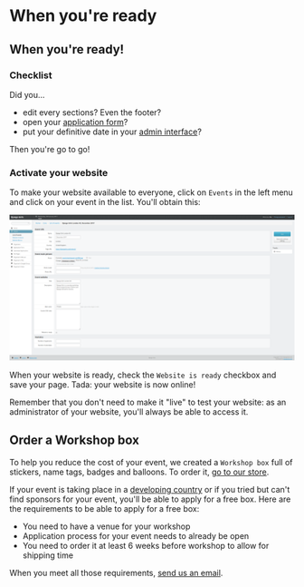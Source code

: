 # When you're ready

## When you're ready!

### Checklist

Did you...

* edit every sections? Even the footer?
* open your [application form](https://organize.djangogirls.org/application_form/create_manage_form.html)?
* put your definitive date in your [admin interface](https://djangogirls.org/admin/core/event/)?

Then you're go to go!

### Activate your website

To make your website available to everyone, click on `Events` in the left menu and click on your event in the list. You'll obtain this:

![](../.gitbook/assets/7.png)

When your website is ready, check the `Website is ready` checkbox and save your page. Tada: your website is now online!

Remember that you don't need to make it "live" to test your website: as an administrator of your website, you'll always be able to access it.

## Order a Workshop box

To help you reduce the cost of your event, we created a `Workshop box` full of stickers, name tags, badges and balloons. To order it, [go to our store](https://store.djangogirls.org/products/django-girls-workshop-box).

If your event is taking place in a [developing country](https://en.wikipedia.org/wiki/Developing_country) or if you tried but can't find sponsors for your event, you'll be able to apply for a free box. Here are the requirements to be able to apply for a free box:

* You need to have a venue for your workshop
* Application process for your event needs to already be open
* You need to order it at least 6 weeks before workshop to allow for shipping time

When you meet all those requirements, [send us an email](mailto:hello@djangogirls.org).

